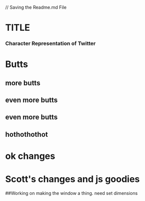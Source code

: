 // Saving the Readme.md File


# TITLE
### Character Representation of Twitter


# Butts 





## more butts 



## even more butts





## even more butts






## hothothothot

# ok changes


# Scott's changes and js goodies

##Working on making the window a thing. need set dimensions



